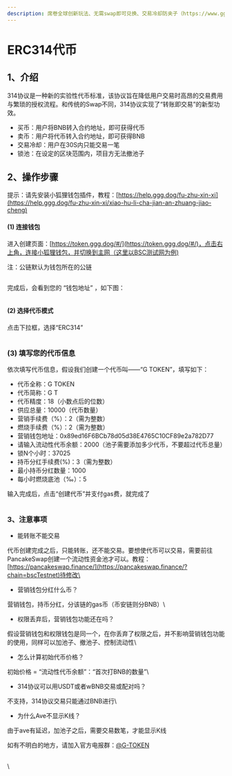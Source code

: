 ```yaml
---
description: 席卷全球创新玩法、无需swap即可兑换、交易冷却防夹子（https://www.ggg.dog）
---
```


# ERC314代币

## 1、介绍

314协议是一种新的实验性代币标准，该协议旨在降低用户交易时高昂的交易费用与繁琐的授权流程。和传统的Swap不同，314协议实现了“转账即交易”的新型功效。

* 买币：用户将BNB转入合约地址，即可获得代币
* 卖币：用户将代币转入合约地址，即可获得BNB
* 交易冷却：用户在30S内只能交易一笔
* 锁池：在设定的区块范围内，项目方无法撤池子

## 2、操作步骤

提示：请先安装小狐狸钱包插件，教程：[https://help.ggg.dog/fu-zhu-xin-xi](https://help.ggg.dog/fu-zhu-xin-xi/xiao-hu-li-cha-jian-an-zhuang-jiao-cheng)

#### (1) 连接钱包

进入创建页面：[https://token.ggg.dog/#/](https://token.ggg.dog/#/)，点击右上角，连接小狐狸钱包，并切换到主网（这里以BSC测试网为例)

注：公链默认为钱包所在的公链

<figure><img src="https://lh7-us.googleusercontent.com/FDuKRIyAoUBC7fd20VlNJ09LBIRXyrEnlD8_DbxZ5Cc8mkJU_Qu-gZz9vxdtsKORj1-SaL74miqmeYPXwoj24p57nzc3rjRch24A_SYD9G9JucckSaKBK6jNJE-61EjJ-raFF-TLqiiu6vU3VsdMT8U" alt=""><figcaption></figcaption></figure>

完成后，会看到您的  “钱包地址” ，如下图：

<figure><img src="https://lh7-us.googleusercontent.com/2gNL5Tmk66SC-5n-yP0q19PqA9mMByVVBFVPL06RtlpuPGp4dEzc1c7pNFsAV9SFE-9jfi-XGST3CXL4XZ524Jd2rHHPLsjaObZ-2doNmmVO4DZvMmjZDrlrcwKdYdLDnH4a9hUHSpjFIUreeHG3dF4" alt=""><figcaption></figcaption></figure>

#### (2) 选择代币模式

点击下拉框，选择“ERC314”

<figure><img src="https://lh7-us.googleusercontent.com/qvc8KnVqywG9WzZDdcABeWpjHI5qO6CEHBQbDGj4r3lxOMc7HRcIUpQeqBqp-OecfoB6W6m2fbnxEX1OuJfHmIPE1PKqx_9oI9DZGUrUTJfRWHC-2dmQi6oOytQRWcorwnctEYmX3mEAlXYV5Pd4PlI" alt=""><figcaption></figcaption></figure>

### (3) 填写您的代币信息

依次填写代币信息，假设我们创建一个代币叫——“G TOKEN”，填写如下：

* 代币全称：G TOKEN
* 代币简称：G T
* 代币精度：18（小数点后的位数）
* 供应总量：10000（代币数量）
* 营销手续费（%）：2（需为整数）
* 燃烧手续费（%）：2（需为整数）
* 营销钱包地址：0x89ed16F6BCb78d05d38E4765C10CF89e2a782D77
* 请输入流动性代币余额：2000（池子需要添加多少代币，不要超过代币总量）
* 锁N个小时：37025
* 持币分红手续费(%)：3（需为整数）
* 最小持币分红数量：1000
* 每小时燃烧底池（‰）：5

输入完成后，点击“创建代币”并支付gas费，就完成了

<figure><img src="https://lh7-us.googleusercontent.com/8b8YwuccKdRGR7aP1j0k-ae-xjdyBDw7Ylspd1UZQxkG86WRUVu49i5MNrK_ELZVMN3nT9rgsuXcSGAar794UxHt2rLLULRwZ9ovb1BLUmQFREvBTo2qtaAOWrej4rQOCxFalzf9LgOJfAACh_KEaHk" alt=""><figcaption></figcaption></figure>

### 3、注意事项

* 能转账不能交易

代币创建完成之后，只能转账，还不能交易。要想使代币可以交易，需要前往PancakeSwap创建一个流动性资金池才可以。教程：[https://pancakeswap.finance/](https://pancakeswap.finance/?chain=bscTestnet)待修改\


* 营销钱包分红什么币？

营销钱包，持币分红，分该链的gas币（币安链则分BNB）\


* 权限丢弃后，营销钱包功能还在吗？

假设营销钱包和权限钱包是同一个，在你丢弃了权限之后，并不影响营销钱包功能的使用，同样可以加池子、撤池子、控制流动性\


* 怎么计算初始代币价格？

初始价格 = “流动性代币余额”：“首次打BNB的数量”\


* 314协议可以用USDT或者wBNB交易或配对吗？

不支持，314协议交易只能通过BNB进行\


* 为什么Ave不显示K线？

由于ave有延迟，加池子之后，需要交易数笔，才能显示K线



如有不明白的地方，请加入官方电报群：[@G-TOKEN](https://t.me/maleduck666)

\
\
